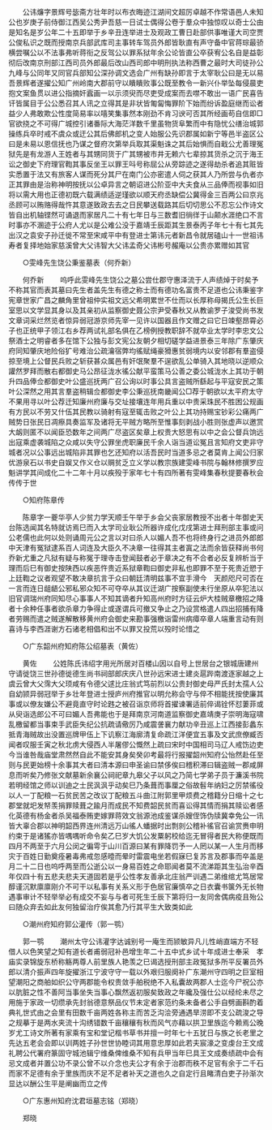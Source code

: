<!-- { "loadSidebar": true } -->
　　公讳燫字景辉号毖斋方壮年时以布衣晦迹江湖间文超厉卓越不作常语邑人未知公也岁庚子前侍御江西吴公秀尹吾慈一日试士偶得公卷于羣众中独惊叹以奇士公由是知名是岁公年二十五即举于乡辛丑连举进士及观政工曹日赴部供事唯谨大司空贾公俊私识之既而授南京兵部武库司主事转车驾员外郎皆耿直有声守备中官蒋琮最骄横尝嘱公以不法事弗听蒋衔之反驾公以罪系狱年余公论皆直公卒获宥公名自是益彰彻后改南京刑部江西司员外郎最后改山西司郎中明刑执法称西曹之最时大司徒孙公九峰与公同年又同官兵部知公深孙调文选会广州有缺孙即言于太宰耿公曰是无以易吾景辉者遂擢公知广州岭南大郡前守以瞶瞶败事公既至教令一新兴仆举坠每侵晨吏抱文案鱼贯以进公指摘奸蠧画一以示须臾而尽吏受成案而去噤不敢出一语广民喜告讦皆属目于公公悉召其人讯之立得其是非状皆匍匐悔罪阶下始而纷诉盈庭继而讼者益少人弗敢欺公性度简易率以嘻笑集事然本刚劲不肯习谀可否其所经画苟自信即□官欲挠之不可得广城控引诸番际大海茫洋数千里虽物货阜繁而中有隐忧公缮治城郭操练兵卒时戒不虞众或迂公其后佛郎机之变人始服公先识郡属如新宁等邑半盗区公曰是未易以恩信抚也乃谋之督府次第举兵取其渠魁诛之其后始惧而自戢公尤善理冤狱先是有龙游人王姓者与其甥同货于广其甥被市井无赖六七辈掠其货杀之沉于海王讼之御史下府理官鞫其事反坐王以罪王呌号称屈公从旁踪迹之遂得劫杀者追其赃皆实悉置于法又有旅客人谋而死分其尸在南门公亦密遣人伺之获其人乃所尝与仇者亦正其罪由是治称神明按抚以公卓异言之朝诏进公阶亚中大夫食从三品俸而视事如旧将以需大用也正德初既六载满绩适逆瑾欲以顺天府丞缺偿公冀得金三百两公曰京兆丞顾可以贿赂得哉忤其意遂致政去去之日民攀送载路其后切切思公不忍忘公作诗文皆自出机轴铿然可诵退而家居凡二十有七年日与三数耆旧徜徉于山颠水涯绝口不言时事亦不溷迹于公府人尤以是公难公没于嘉靖壬辰距其生景泰丙子年七十有七其先出汉之袁安子孙迁徙不常至宋咸平中有登进士第讳元者新昌令就居磕山十一世祖讳寿者复择地始家慈溪曾大父讳智大父讳孟奇父讳彬号赧庵以公贵亦累赠如其官 

　　○雯峰先生饶公秉鉴墓表（何乔新） 

　　何乔新 
　　呜呼此雯峰先生饶公之墓公尝仕郡守惠泽流于人声绩焯于时矣予不称其官而表其墓曰先生者盖先生有德之称士而有德功名富贵不足道也公讳秉鉴字宪章世家广昌之麟角里曾祖仲实祖文远父希明累世不仕而以长厚称母揭氏公生长巨室思以文学显其身以及其亲初从监察御史聂公宗尹受春秋又从教谕罗子浚受尚书发文章词采烂然览者惊异弱冠游京师先宰一见许以国器且作文赠之曰它日竦壑昂霄必子也正统甲子领江右乡荐两试礼部名俱在乙榜例授教职辞不就卒业太学时李忠文公祭酒士之明睿者多在馆下公独与彭文宪公友朝夕相切磋学益进景泰三年除广东肇庆府同知肇庆地险俗犷号难治公疏瀹宿弊均徭赋绳豪猾惠贫弱境内以安邻郡有羣盗侵掠至境上公督民兵败之斩获甚众属邑有奸氓聚羣不逞欲乱公单骑入其地晓以逆顺众讙然罗拜而散右都御史马公昂征泷水徭公献平蛮策马公善之委公城泷水上其功于朝升四品俸佥都御史叶公盛巡抚两广召公询以时事公具言盗贼所繇起与平寇安民之策叶公深然之用其言羣盗稍辑佥都御史李公秉巡抚南畿闻公□荐于朝欲以太平府太守不果用寻以叶公荐迁知廉州府廉与交址接壤连年用兵重以中贵采珠民不胜困公规画有方民以不劳又什伍其民教以骑射有寇至辄击败之叶公上其功持赐宝钞彩公痛两广贼势日张民日凋瘵具奏监军及诸将无平贼方略所至惟事刻剥战小胜则张虚声以邀赏大衂则匿不以闻臣恐数年之间两广尽盗区矣章上权贵大怒思有以中之会公督兵饷远出寇乘虚袭城陷之众咸以失守公罪坐虎职廉民千余人诣当道讼冤且言知府文吏非守城者况以公事远出城陷非其罪也乞还知府以活吾民时当道多忌之者莫肯上闻公归家优游泉石以书史自娱又作义仓以赒贫乏立义学以教宗族建雯峰书院与翰林修撰罗应魁讲学其间成化二十二年十月以疾殁于家年七十有四所著有雯峰集春秋提要春秋会传传于世 

　　○知府陈章传 

　　陈章字一夔华亭人少贫力学天顺壬午举于乡会父丧家居教授不出者十年御史天台陈选闻其名特就访焉巳而入太学司业耿公所器许成化戊戌第进士拜刑部主事或问公老儒也此何以处则诵周元公之言以对曰杀人以媚人吾不也将终身行之进员外郎郎中天津有冤狱逮系百人词连及大臣久不决章一往得其主者寘之法而余皆获释尚书何乔新尤重之凡狱有疑与称冤于理寺击登闻鼓者必于章决之有不合者必反复辨析当于理而后巳有御史按陕西以疾恶忤贵近系狱章鞫曰御史非私也即罪不至于死贵近愬于　上廷鞫之议者观望不敢决章抗言于众曰朝廷清明兹事不宜手滑今　天颜咫尺可否在一言而连日龃龉公邪私邪众知不可夺卒从其议迁湖广按察副使未行坐原从卒犯法以旧官调瑞州府同知尽心事事人不知其谪者升知高州府时方征云炉大桂贼章檄招之降者十余种任事者欲杀章力争得止或遂谓兵可撤又争止之乃设赏格遣人四出招捕有降者劳赐而遣之贼遂解散移黄州府会御史来勘事强檄诣雷州病瘴卒章人端重言动有则喜诗与李西涯谢方石诸老相倡和出不以罪又投荒以殁时论惜之 

　　○广东韶州府知府陈公绍墓表（黄佐） 

　　黄佐 
　　公姓陈氏讳绍字用光所居对百楼山因以自号上世居台之银城唐建州守请徙饶三世孙德徙德生尚书祠部郎庆庆八世孙远宋进士建炎扈跸南渡逐家越之上虞云曾大父霈大父顼咸有令德父逑比庄翁式笃前烈以公贵封御史母严氏封太孺人公自幼颕异弱冠举于乡壮年登进士授庐州府推官以明允称会守与倅不相能抚按使廉其事或以僚友嫌公不避竟直守时论韪之被召诣京师将首擢谏署适前倅谒铨怀怼萋菲或从臾诣选郎公不可曰媚人吾弗能也于是拜南京河南道监察御史嘉靖庚子崇明海寇啸乱檄留都当事束手武臣失纪公抗疏请儆厉乃咸震詟襄力献功辛丑巡上江西接彭蠡东抵青海贼故出没置巡牌甲伍上下讥察江海廓清复命疏江洋便宜五事及文武庶僚臧否闻者叹服壬寅之秋北虏大侵西人半屠僇公慨然上疏曰宋时中国相司马辽人戒饬边吏今当谁咎哉庙堂肃然然自此不能安其身矣癸卯考最将行报擢韶州知府公怡然赴任至则与民更始榜十余事其大者曰清本源曰申圣谕曰禁侈俟曰稽积滞曰辑盗贼一郡咸屏息而听矣乃修张文献墓新余襄公祠祀章九皋父子以风之乃简七学弟子员于濂溪书院若明经馆之师以训迪之士民沨沨乎动矣巳乃条葺而事厘之俗故髫年纳妇之厉禁徭役以人一丁配粮一石贫民苦之改议丁配粮五斗曲江附郭里甲烦费之稽籍分日缩十之七郡堂就圯发帑羡捐罪赎葺之踰月而成民不知费韶民贫而喜讼得其情而捐其赎讼者感化英德有杨金者杀吴福泰贿吏嫁罪蒋效文翁源池成鉴谋杀嫂侄饰伪牍冀幸免公一讯皆大辜合郡以神明韶西界连州清远万山徭人蟠据时出剽剠公稽补徭官召谕赏赉申明约束于是诸猺亦皆喁喁听命令矣乙巳岁大饥公发粟躬校给迄无冒得者民大称便既而四月不两至于六月公闵之徧雩于山川百源曰某有罪降罚予一人罔以某一人生月而移灾于百姓日勤奠痊暑毒弗戒忽感曀而晕时雷震电坐若假寐巳复苏言及郡事而卒盖是月二十二日也呜呼两至而公逝公以一身易百姓之命耶闻者莫不流涕距其生弘治辛酉年仅四十有五悲夫悲夫天道固若是乎公性孝友善承北庄翁严训遇二弟维绾尤笃居常醇谨沉默廪廪刚介不可干以私事有关系义形于色居官廉慎卒之日衣囊书箧外无长物遇事审计不轻举举必有成交不妄与与者可死生壬辰下第将归一友同舍偶病疫且殆公曰随众弃去如此友何独留治疗俟其愈乃行其平生大致类如此 

　　○潮州府知府郭公灌传（郭一鹗） 

　　郭一鹗 
　　潮州太守公讳灌字达诚别号一庵生而颕敏异凡儿性峭直端方不轻借人以色笑望之知有道长者甫弱冠补邑增生年二十五中式乡试十年成进士奉采　孝庙实录锦旋东桥称觞两尊人前里族人艳羡之巳谒选授刑部主政冤狱多所平反署员外郎以清介振声四年旋擢浙江宁波守守一载以外艰归服阕补广东潮州守四明之巨室相望潮阳之商舶如织公守两郡能令权贵敛手舶税绝不入私囊故两郡人士迄今尸祝公亦以肮脏之性不善阿当事坐失当事心飘然返初服矣致政之年纔及强仕公以经纶未尽之用施于家政一切缵承先封翁德意祭品仪节未定者家范约条未备者公手自劈画斟酌着典礼世式由之会里有田数千亩两姓各称主而苦乏沟浍旁通遇旱涝即不支公疏浚之导之规摹于是两水夹流十沟绣错数千亩穰穰有秋而风气亦藉以拱卫里族迄今赖焉公晚岁尤工诗文所著有家乘有宝和堂记楷书草书并擅一时年七十五犹日与族之长老里之先达五老会会即以训两姓子孙世世协睦词其用意忠厚如此若夫宸濠之变虔台王文成礼聘公代署府篆固守城池辑宁维桑俾维桑不知有兵甲当年巳具王文成奏绩疏中会有忌文成者并置公功不录公曾不以介念也夫公才有余于治郡而秩不足官有余于二千石而家不足德有余于里族而庆不足不足者补天之道也久之自定行且睹清白吏子孙渐次显达以酬公生平是阐幽而立之传 

　　○广东惠州知府沈君垣墓志铭（郑晓） 

　　郑晓 
